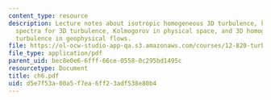 ```yaml
---
content_type: resource
description: Lecture notes about isotropic homogeneous 3D turbulence, kinetic energy
  spectra for 3D turbulence, Kolmogorov in physical space, and 3D homogeneous isotropic
  turbulence in geophysical flows.
file: https://ol-ocw-studio-app-qa.s3.amazonaws.com/courses/12-820-turbulence-in-the-ocean-and-atmosphere-spring-2006/d5e7f53a00a5f7ea6ff23adf538e80b4_ch6.pdf
file_type: application/pdf
parent_uid: bec8e0e6-6fff-66ce-0558-0c295bd1495c
resourcetype: Document
title: ch6.pdf
uid: d5e7f53a-00a5-f7ea-6ff2-3adf538e80b4
---
```

